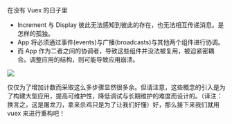 在没有 Vuex 的日子里

* Increment 与 Display 彼此无法感知到彼此的存在，也无法相互传递消息。是怎样的孤独。
* App 将必须通过事件(events)与广播(broadcasts)与其他两个组件进行协调。
* 而 App 作为二者之间的协调者，导致这些组件并没法被复用，被迫紧密耦合。调整应用的结构，则可能导致应用崩溃。

<img src="vuex_flow.png">

仅仅为了增加计数而采取这么多步骤显然很多余。但请注意，这些概念的引入是为了构建大型应用，提高可维护性，降低调试与长期维护的难度而设计的。（译注：换言之，这是屠龙刀，拿来杀鸡只是为了让我们好懂）好，那么接下来我们就用 vuex 来进行重构吧！
